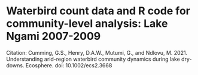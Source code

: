 # Waterbird count data and R code for community-level analysis: Lake Ngami 2007-2009

Citation: Cumming, G.S., Henry, D.A.W., Mutumi, G., and Ndlovu, M. 2021. Understanding arid-region waterbird community dynamics during lake dry-downs. Ecosphere. doi: 10.1002/ecs2.3668